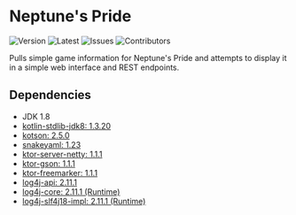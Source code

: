 # Neptune's Pride
![Version](https://img.shields.io/github/release/Macro303/Neptunes-Pride.svg?label=version)
![Latest](https://img.shields.io/github/tag-pre/Macro303/Neptunes-Pride.svg?label=latest&colorB=orange)
![Issues](https://img.shields.io/github/issues/Macro303/Neptunes-Pride.svg?label=issues)
![Contributors](https://img.shields.io/github/contributors/Macro303/Neptunes-Pride.svg?label=contributors)

Pulls simple game information for Neptune's Pride and attempts to display it in a simple web interface and REST endpoints.

## Dependencies
 - JDK 1.8
 - [kotlin-stdlib-jdk8: 1.3.20](https://kotlinlang.org/)
 - [kotson: 2.5.0](https://github.com/SalomonBrys/Kotson)
 - [snakeyaml: 1.23](https://bitbucket.org/asomov/snakeyaml)
 - [ktor-server-netty: 1.1.1](https://ktor.io/)
 - [ktor-gson: 1.1.1](https://ktor.io/)
 - [ktor-freemarker: 1.1.1](https://ktor.io/)
 - [log4j-api: 2.11.1](https://logging.apache.org/log4j/2.x/)
 - [log4j-core: 2.11.1 (Runtime)](https://logging.apache.org/log4j/2.x/)
 - [log4j-slf4j18-impl: 2.11.1 (Runtime)](https://logging.apache.org/log4j/2.x/)
